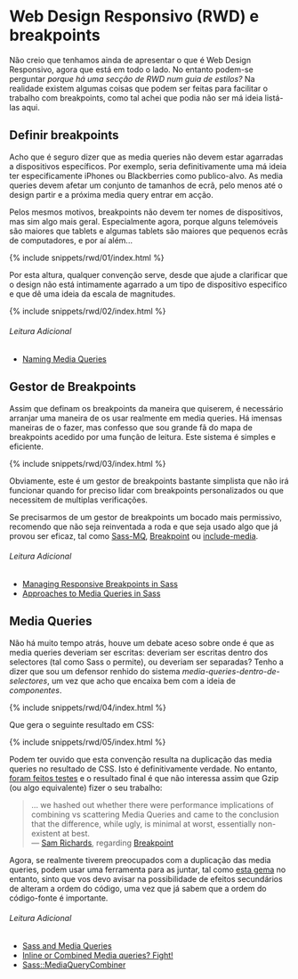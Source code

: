 
# Web Design Responsivo (RWD) e breakpoints

Não creio que tenhamos ainda de apresentar o que é Web Design Responsivo, agora que está em todo o lado. No entanto podem-se perguntar *porque há uma secção de RWD num guia de estilos?* Na realidade existem algumas coisas que podem ser feitas para facilitar o trabalho com breakpoints, como tal achei que podia não ser má ideia listá-las aqui.

## Definir breakpoints

Acho que é seguro dizer que as media queries não devem estar agarradas a dispositivos específicos. Por exemplo, seria definitivamente uma má ideia ter especificamente iPhones ou Blackberries como publico-alvo. As media queries devem afetar um conjunto de tamanhos de ecrã, pelo menos até o design partir e a próxima media query entrar em acção.

Pelos mesmos motivos, breakpoints não devem ter nomes de dispositivos, mas sim algo mais geral. Especialmente agora, porque alguns telemóveis são maiores que tablets e algumas tablets são maiores que pequenos ecrãs de computadores, e por aí além...

{% include snippets/rwd/01/index.html %}

Por esta altura, qualquer convenção serve, desde que ajude a clarificar que o design não está intimamente agarrado a um tipo de dispositivo especifíco e que dê uma ideia da escala de magnitudes.

{% include snippets/rwd/02/index.html %}

###### Leitura Adicional

* [Naming Media Queries](http://css-tricks.com/naming-media-queries/)

## Gestor de Breakpoints

Assim que definam os breakpoints da maneira que quiserem, é necessário arranjar uma maneira de os usar realmente em media queries. Há imensas maneiras de o fazer, mas confesso que sou grande fã do mapa de breakpoints acedido por uma função de leitura. Este sistema é simples e eficiente.

{% include snippets/rwd/03/index.html %}

<div class="note">
  <p>Obviamente, este é um gestor de breakpoints bastante simplista que não irá funcionar quando for preciso lidar com breakpoints personalizados ou que necessitem de multiplas verificações. </p>
  <p>Se precisarmos de um gestor de breakpoints um bocado mais permissivo, recomendo que não seja reinventada a roda e que seja usado algo que já provou ser eficaz, tal como <a href="https://github.com/sass-mq/sass-mq">Sass-MQ</a>, <a href="http://breakpoint-sass.com/">Breakpoint</a> ou <a href="https://github.com/eduardoboucas/include-media">include-media</a>.</p>
</div>

###### Leitura Adicional

* [Managing Responsive Breakpoints in Sass](http://www.sitepoint.com/managing-responsive-breakpoints-sass/)
* [Approaches to Media Queries in Sass](http://css-tricks.com/approaches-media-queries-sass/)

## Media Queries

Não há muito tempo atrás, houve um debate aceso sobre onde é que as media queries deveriam ser escritas: deveriam ser escritas dentro dos selectores (tal como Sass o permite), ou deveriam ser separadas?
Tenho a dizer que sou um defensor renhido do sistema *media-queries-dentro-de-selectores*, um vez que acho que encaixa bem com a ideia de *componentes*.

{% include snippets/rwd/04/index.html %}

Que gera o seguinte resultado em CSS:

{% include snippets/rwd/05/index.html %}

Podem ter ouvido que esta convenção resulta na duplicação das media queries no resultado de CSS. Isto é definitivamente verdade. No entanto, [foram feitos testes](http://sasscast.tumblr.com/post/38673939456/sass-and-media-queries) e o resultado final é que não interessa assim que Gzip (ou algo equivalente) fizer o seu trabalho:

> … we hashed out whether there were performance implications of combining vs scattering Media Queries and came to the conclusion that the difference, while ugly, is minimal at worst, essentially non-existent at best.<br>
> &mdash; [Sam Richards](https://twitter.com/snugug), regarding [Breakpoint](http://breakpoint-sass.com/)

Agora, se realmente tiverem preocupados com a duplicação das media queries, podem usar uma ferramenta para as juntar, tal como [esta gema](https://github.com/aaronjensen/sass-media_query_combiner) no entanto, sinto que vos devo avisar na possibilidade de efeitos secundários de alteram a ordem do código, uma vez que já sabem que a ordem do código-fonte é importante.

###### Leitura Adicional

* [Sass and Media Queries](http://sasscast.tumblr.com/post/38673939456/sass-and-media-queries)
* [Inline or Combined Media queries? Fight!](http://benfrain.com/inline-or-combined-media-queries-in-sass-fight/)
* [Sass::MediaQueryCombiner](https://github.com/aaronjensen/sass-media_query_combiner)
